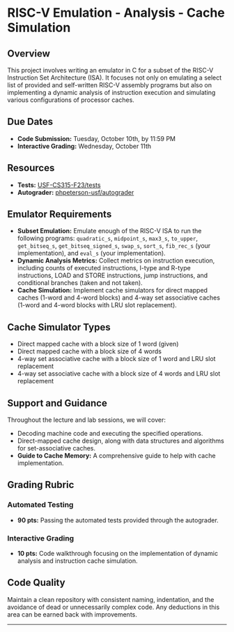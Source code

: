 # RISC-V Emulation - Analysis - Cache Simulation

## Overview
This project involves writing an emulator in C for a subset of the RISC-V Instruction Set Architecture (ISA). It focuses not only on emulating a select list of provided and self-written RISC-V assembly programs but also on implementing a dynamic analysis of instruction execution and simulating various configurations of processor caches.

## Due Dates
- **Code Submission:** Tuesday, October 10th, by 11:59 PM
- **Interactive Grading:** Wednesday, October 11th

## Resources
- **Tests:** [USF-CS315-F23/tests](https://github.com/USF-CS315-F23/tests)
- **Autograder:** [phpeterson-usf/autograder](https://github.com/phpeterson-usf/autograder)

## Emulator Requirements
- **Subset Emulation:** Emulate enough of the RISC-V ISA to run the following programs: `quadratic_s`, `midpoint_s`, `max3_s`, `to_upper`, `get_bitseq_s`, `get_bitseq_signed_s`, `swap_s`, `sort_s`, `fib_rec_s` (your implementation), and `eval_s` (your implementation).
- **Dynamic Analysis Metrics:** Collect metrics on instruction execution, including counts of executed instructions, I-type and R-type instructions, LOAD and STORE instructions, jump instructions, and conditional branches (taken and not taken).
- **Cache Simulation:** Implement cache simulators for direct mapped caches (1-word and 4-word blocks) and 4-way set associative caches (1-word and 4-word blocks with LRU slot replacement).

## Cache Simulator Types
- Direct mapped cache with a block size of 1 word (given)
- Direct mapped cache with a block size of 4 words
- 4-way set associative cache with a block size of 1 word and LRU slot replacement
- 4-way set associative cache with a block size of 4 words and LRU slot replacement

## Support and Guidance
Throughout the lecture and lab sessions, we will cover:
- Decoding machine code and executing the specified operations.
- Direct-mapped cache design, along with data structures and algorithms for set-associative caches.
- **Guide to Cache Memory:** A comprehensive guide to help with cache implementation.

## Grading Rubric
### Automated Testing
- **90 pts:** Passing the automated tests provided through the autograder.

### Interactive Grading
- **10 pts:** Code walkthrough focusing on the implementation of dynamic analysis and instruction cache simulation.

## Code Quality
Maintain a clean repository with consistent naming, indentation, and the avoidance of dead or unnecessarily complex code. Any deductions in this area can be earned back with improvements.

---
